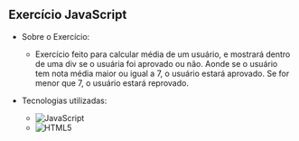 ## Exercício JavaScript

- Sobre o Exercício:
  - Exercício feito para calcular média de um usuário, e mostrará dentro de uma div se o usuária foi aprovado ou não. Aonde se o usuário tem nota média maior ou igual a 7, o usuário estará aprovado. Se for menor que 7, o usuário estará reprovado.

- Tecnologias utilizadas: <br>
  <ul>
    <li><img alt="JavaScript" src="https://img.shields.io/badge/JavaScript-F7DF1E?style=for-the-badge&logo=javascript&logoColor=black"/></li>
    <li><img alt="HTML5" src="https://img.shields.io/badge/HTML5-E34F26?style=for-the-badge&logo=html5&logoColor=white"/></li>
  </ul>
